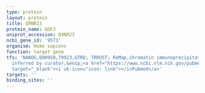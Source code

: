 ```yaml
---
type: protein
layout: protein
title: Q9NR23
protein_name: GDF3
uniprot_accession: Q9NR23
ncbi_gene_id: '9573'
organism: Homo sapiens
function: target gene
tfs: 'NANOG,Q9H9S0,79923,GTRD; TRRUST; ReMap,chromatin immunoprecipitation assay;
  inferred by curator,&ensp;<a href="https://www.ncbi.nlm.nih.gov/pubmed/?term=22963770%5Buid%5D"
  target="_blank"><i uk-icon="icon: link"></i>Pubmed</a>'
targets: ''
binding_sites: ''
---
```

